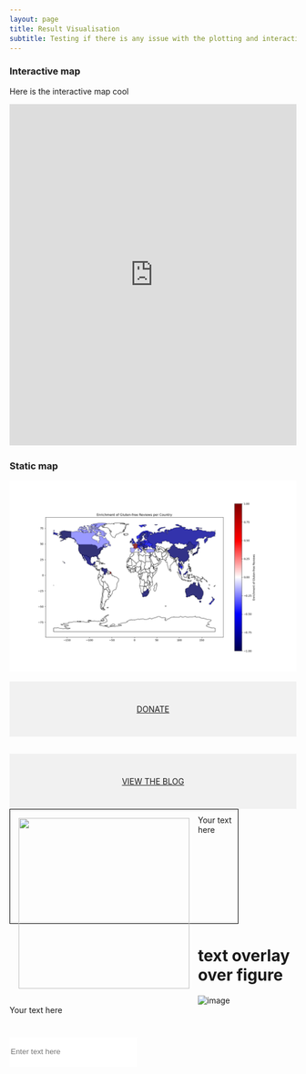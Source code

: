 ```yaml
---
layout: page
title: Result Visualisation
subtitle: Testing if there is any issue with the plotting and interactive plot
---
```


### Interactive map

Here is the interactive map cool

<!-- {% include_relative /assets/html/gf_reviews_map.html %} -->

<iframe src="https://jay4biopz.github.io/adarescueteam-beerquest/assets/html/gf_reviews_map.html" height="600px" width="100%" style="border:none;"></iframe>

### Static map

![Static map](/assets/img_ada/static_map.png)

<div style="background-color:rgba(0, 0, 0, 0.0470588); text-align:center; vertical-align: middle; padding:40px 0;">
<a href="/donate">DONATE</a>
</div>

<div style="background-color:rgba(0, 0, 0, 0.0470588); text-align:center; vertical-align: middle; padding:40px 0; margin-top:30px">
<a href="/blog">VIEW THE BLOG</a>
</div>


<div style="width:400px; height:200px; border:1px solid black;">

<img src="assets/figures/textbox.png" style="width:300px; height:300px; float:left; margin:15px;">

<p style="margin:10px;">Your text here</p>

</div>


# text overlay over figure

<!DOCTYPE html>
<html lang="en">
    <head>
        <meta charset="UTF-8">
        <meta name="viewport" content="width=device-width, initial-scale=1.0">
        <title>Image Overlay with Text</title> 
    </head>
    <body>
        <div class="image-container">
        <img src="https://jay4biopz.github.io/adarescueteam-beerquest/assets/figures/textbox.png" alt="image">
        <div class="overlay-text">Your text here</div>
    </div>
    </body>
</html>

# 
<style type="text/css">
  input {
    width: 220px;
    height: 50px;
    display: block;
    background: src="https://jay4biopz.github.io/adarescueteam-beerquest/assets/figures/textbox.png";
    border: none;
    /* Add any other desired styling */
  }
</style>

<input type="text" placeholder="Enter text here">
